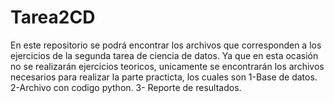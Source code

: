# Tarea2CD
En este repositorio se podrá encontrar los archivos que corresponden a los ejercicios de la segunda tarea de ciencia de datos.
Ya que en esta ocasión no se realizarán ejercicios teoricos, unicamente se encontrarán los archivos necesarios para realizar la parte practicta, los cuales son
1-Base de datos.
2-Archivo con codigo python.
3- Reporte de resultados.
